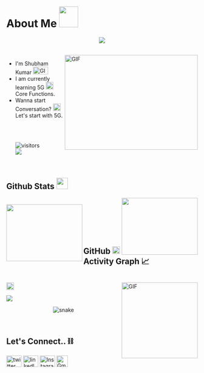  <h1> About Me
<img src = "https://user-images.githubusercontent.com/63050133/156777293-72a6e681-2582-4a9d-ad92-09d1181d47c7.gif" width = 50px height = 55px>  
</h1>

<p align="center">
  <a href="https://github.com/fairyland0926"><img src="https://readme-typing-svg.herokuapp.com/?lines=I'm%20Shubham%20Kumar%20👋;Learning%20Magma%205G;Looking%20for%20me?;Let's%20Connect&font=Pacifico&center=true&width=650&height=120&color=58a6ff&vCenter=true&size=45%22"></a>
</p>

<br>
<img align="right" alt="GIF" src="https://github.com/abhisheknaiidu/abhisheknaiidu/blob/master/code.gif?raw=true" width="350" height="250" />

<div align = "left">
<ul font="Pacifico">
<li>I'm Shubham Kumar  <img alt="GIF" src="https://media.giphy.com/media/RbDKaczqWovIugyJmW/giphy.gif" width="40" height="20" margin-bottom = "23px"></li>
<li> I am currently learning 5G <img alt="GIF" src="https://media.giphy.com/media/856zBNywYdamcDOTEt/giphy.gif" width="20" height="20" margin-bottom = "23px"> Core Functions.</li>
<li> Wanna start Conversation? <img alt="GIF" src="https://media.giphy.com/media/26FPJGjhefSJuaRhu/giphy.gif" width="20" height="20" margin-bottom = "23px"> Let's start with 5G.</li>

<br><br>

<img src="https://visitor-badge.laobi.icu/badge?page_id=ShubhamKumar89" alt="visitors"/>
<br>
<img align="left" src="https://img.shields.io/github/followers/ShubhamKumar89?label=Follow&style=social"/>

</ul>
</div>

<br><br>

<h2> Github Stats <img src="https://media.giphy.com/media/iY8CRBdQXODJSCERIr/giphy.gif" width="30" height="30" > </h2>

<img align = "right" width="200" height="150" src="https://github-readme-stats.vercel.app/api?username=ShubhamKumar89&count_private=true&show_icons=true&theme=dark" />

<br>

<img align = "left" width="200" height="150"  src="https://github-readme-stats.vercel.app/api/top-langs/?username=ShubhamKumar89&layout=compact&theme=chartreuse-dark&langs_count=8" />

<br><br><br><br>

<h2 align="left">GitHub <img height = "20" width = "20" src="https://media.giphy.com/media/9LXK53YbaDpWAGhqTO/giphy.gif" /> Activity Graph 📈 </h2>

<br>

<img height = "20" width = "20" src="https://activity-graph.herokuapp.com/graph?username=ShubhamKumar89&hide_border=true&theme=redical" />

 <img align="right" height="200" width="200" alt="GIF" src="https://github.com/JayantGoel001/JayantGoel001/blob/master/GIF/github.gif">

<img align="center" src="https://github-readme-streak-stats.herokuapp.com/?user=ShubhamKumar89"></img>

<p align="center">
  <img src="https://github.com/akshitagupta15june/akshitagupta15june/blob/output/github-contribution-grid-snake.svg" alt="snake"></center>
</p>
<br>

<h2 align="left"> Let's Connect.. ⛓ </h2>
<p align="left">
<a href="https://twitter.com/ShubhamKr_89" target="blank"><img align="center" src="https://raw.githubusercontent.com/rahuldkjain/github-profile-readme-generator/master/src/images/icons/Social/twitter.svg" alt="twitter" height="30" width="40" /></a>
<a href="https://www.linkedin.com/in/shubham-kumar-31b134226/" target="blank"><img align="center" src="https://raw.githubusercontent.com/rahuldkjain/github-profile-readme-generator/master/src/images/icons/Social/linked-in-alt.svg" alt="linkedIn" height="30" width="40" /></a>
<a href="https://www.instagram.com/shubhamkr_89" target="blank"><img align="center" src="https://raw.githubusercontent.com/rahuldkjain/github-profile-readme-generator/master/src/images/icons/Social/instagram.svg" alt="Instagram" height="30" width="40" /></a>
<a href="mailto:shubham.kumar@ramanujan.du.ac.in" target="blank"><img align="center" src="https://cdn.icon-icons.com/icons2/730/PNG/512/gmail_icon-icons.com_62758.png" alt="Gmail" height="30" width="30" /></a>
</p>
